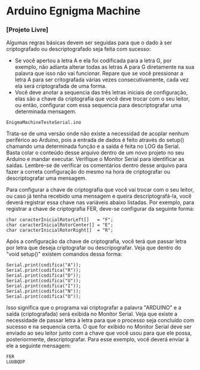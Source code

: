 # Arduino Egnigma Machine

### [Projeto Livre]

Algumas regras básicas devem ser seguidas para que o dado à ser criptografado ou descriptografado seja feita com sucesso:

* Se você apertou a letra A e ela foi codificada para a letra G, por exemplo, não adianta alterar todas as letras A para G diretamente na sua palavra que isso não vai funcionar. Repare que se você pressionar a letra A para ser critografada várias vezes consecutivamente, cada vez ela será criptografada de uma forma.
* Você deve anotar a sequencia das três letras iniciais de configuração, elas são a chave da criptografia que você deve trocar com o seu leitor, ou então, configurar com essa sequencia para descriptografar uma determinada mensagem.

`EnigmaMachineTesteSerial.ino`

Trata-se de uma versão onde não existe a necessidad de acoplar nenhum periférico ao Arduino, pois a entrada de dados é feito através do setup() chamando uma determinada função e a saída é feita no LOG da Serial. Basta colar o conteúdo desse arquivo dentro de um novo projeto no seu Arduino e mandar executar. Verifique o Monitor Serial para identificar as saídas. Lembre-se de verificar os comentários dentro desse arquivo para fazer a correta configuração do mesmo na hora de criptografar ou descriptografar uma mensagem.

Para configurar a chave de criptografia que você vai trocar com o seu leitor, ou caso já tenha recebido uma mensagem e queira descriptografá-la, você deverá registrar essa chave nas variáveis abaixo listadas. Por exemplo, para registrar a chave de criptografia FER, deve-se configurar da seguinte forma:

    char caracterInicialRotorLeft[]   = "F";
    char caracterInicialRotorCenter[] = "E";
    char caracterInicialRotorRight[]  = "R";

Após a configuração da chave de criptografia, você terá que passar letra por letra que deseja criptografar ou descripografar. Veja que dentro do "void setup()" existem comandos dessa forma:

    Serial.print(codifica("A"));
    Serial.print(codifica("R"));
    Serial.print(codifica("D"));
    Serial.print(codifica("U"));
    Serial.print(codifica("I"));
    Serial.print(codifica("N"));
    Serial.print(codifica("O"));

Isso significa que o programa vai criptografar a palavra "ARDUINO" e a saída (criptografada) será exibida no Monitor Serial. Veja que existe a necessidade de passar letra à letra para que o processo seja concluído com sucesso e na sequencia certa. O que for exibido no Monitor Serial deve ser enviado ao seu leitor junto com a chave que você usou para que ele possa, posteriormente, descriptografar. Para esse exemplo, você deverá enviar à ele a seguinte mensagem:

    FER
    LUUBQDP
